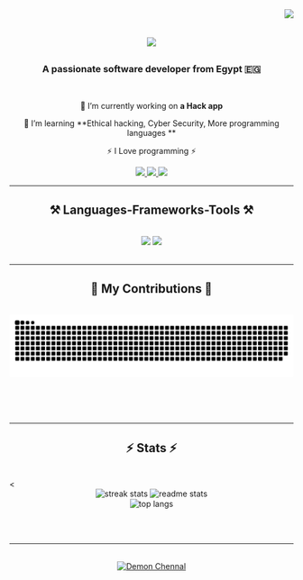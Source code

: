 <img align="right" src="https://visitor-badge.laobi.icu/badge?page_id=black-demon-dr7.black-demon-dr7" />

<h1 align="center">
    <img src="https://readme-typing-svg.herokuapp.com/?font=Righteous&size=35&center=true&vCenter=true&width=500&height=70&duration=4000&lines=Hello+Friend!+👋;+I'm+Demon!;" />
</h1>

<h3 align="center">A passionate software developer from Egypt 🇪🇬</h3>

<br/>

<div align="center">
 
 🔭 I’m currently working on **a Hack app**
 
 🌱 I’m learning **Ethical hacking, Cyber ​​Security, More programming languages **

 ⚡  I Love programming  ⚡

 </div>
 
<div align="center"> 
  <a href="https://t.me/BLACK_DEMON_VX">
    <img src="https://img.shields.io/badge/Telegram-333333?style=for-the-badge&logo=telegram&logoColor=red" />
  </a>
  <a href="https://instagram.com/elqnas_daymon?igshid=MzNlNGNkZWQ4Mg==" target="_blank">
    <img src="https://img.shields.io/badge/Instagram-0077B5?style=for-the-badge&logo=instagram&logoColor=white" target="_blank" />
  </a>
  <a href="https://youtube.com/@ELQNAS_DAYMON?si=_9glDyUgFdJ1JDsW" target="_blank">
     <img src="https://img.shields.io/badge/Youtube-FF5722?style=for-the-badge&logo=youtube&logoColor=white" target="_blank" /> <!-- sqlite, safari, google-chrome are other good icon options -->
  </a>
</div>

 <hr/>
 
<h2 align="center">⚒️ Languages-Frameworks-Tools ⚒️</h2>
<br/>
<div align="center">
    <img src="https://skillicons.dev/icons?i=react,bootstrap,mui,html,css,vscode,github,figma,tailwind,git,r" />
    <img src="https://skillicons.dev/icons?i=nodejs,python,javascript,typescript,express,firebase,mongodb,c,java,nextjs,mysql,flask" /><br>
</div>

<br/>
<hr/>

<div align="center">
  <h2>🐍 My Contributions 🐍</h2>
  <br>
  <img alt="snake eating my contributions" src="https://raw.githubusercontent.com/salesp07/salesp07/output/github-contribution-grid-snake.svg" />
  
  <br/><br/><br/>
</div>

<hr/>

<h2 align="center">⚡ Stats ⚡</h2>
<br>
<<div align=center>
  <img width=390 src="https://github-readme-streak-stats-salesp07.vercel.app/?user=black-demon-dr7&count_private=true&theme=react&border_radius=10" alt="streak stats"/>
  <img width=390 src="https://github-readme-stats-salesp07.vercel.app/api?username=black-demon-dr7&count_private=true&show_icons=true&theme=react&rank_icon=github&border_radius=10" alt="readme stats" />
  <br/>
  <img width=325 align="center" src="https://github-readme-stats-salesp07.vercel.app/api/top-langs/?username=black-demon-dr7&hide=HTML&langs_count=8&layout=compact&theme=react&border_radius=10&size_weight=0.5&count_weight=0.5&exclude_repo=github-readme-stats" alt="top langs" />
</div>


<br/><br/>

<hr/>



<br/>

<div align="center">
<a href='https://t.me/BLACK_DEMON_VX' target='_blank'><img height='64' style='border:0px;height:64px;' src='https://i.imgur.com/ul1Aj6J.png' border='0' alt='Demon Chennal' /></a>
</div>

<br/>
